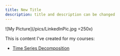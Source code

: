 ```yaml
---
title: New Title
description: title and description can be changed
---
```


![My Picture](/pics/LinkedInPic.jpg =250x)

This is content I've created for my courses:

- [Time Series Decomposition](/TimeSeries/index.md)
